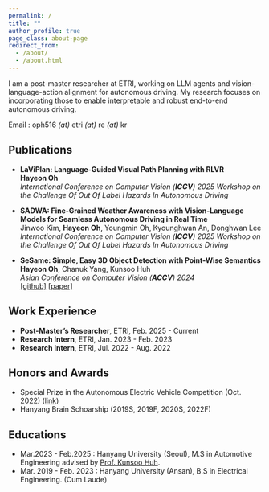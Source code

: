 ```yaml
---
permalink: /
title: ""
author_profile: true
page_class: about-page
redirect_from: 
  - /about/
  - /about.html
---
```

I am a post-master researcher at ETRI, working on LLM agents and vision-language-action alignment for autonomous driving. My research focuses on incorporating those to enable interpretable and robust end-to-end autonomous driving.

Email : oph516 *(at)* etri *(at)* re *(at)* kr

## Publications

- **LaViPlan: Language-Guided Visual Path Planning with RLVR**  
  **Hayeon Oh**  
  *International Conference on Computer Vision (**ICCV**) 2025 Workshop on the Challenge Of Out Of Label Hazards In Autonomous Driving*

- **SADWA: Fine-Grained Weather Awareness with Vision-Language Models for Seamless Autonomous Driving in Real Time**  
  Jinwoo Kim, **Hayeon Oh**, Youngmin Oh, Kyounghwan An, Donghwan Lee  
  *International Conference on Computer Vision (**ICCV**) 2025 Workshop on the Challenge Of Out Of Label Hazards In Autonomous Driving*

- **SeSame: Simple, Easy 3D Object Detection with Point-Wise Semantics**  
  **Hayeon Oh**, Chanuk Yang, Kunsoo Huh  
  *Asian Conference on Computer Vision (**ACCV**) 2024*  
  [[github]](https://github.com/OPhD-hahao/SeSame) [[paper]](https://openaccess.thecvf.com/content/ACCV2024/html/O_SeSame_Simple_Easy_3D_Object_Detection_with_Point-Wise_Semantics_ACCV_2024_paper.html)
## Work Experience

- **Post-Master’s Researcher**, ETRI, Feb. 2025 - Current
- **Research Intern**, ETRI, Jan. 2023 - Feb. 2023
- **Research Intern**, ETRI, Jul. 2022 - Aug. 2022

## Honors and Awards

- Special Prize in the Autonomous Electric Vehicle Competition (Oct. 2022) [(link)](https://www.motorgraph.com/news/articleView.html?idxno=30990)
- Hanyang Brain Schoarship (2019S, 2019F, 2020S, 2022F)

## Educations

- Mar.2023 - Feb.2025 : Hanyang University (Seoul), M.S in Automotive Engineering advised by [Prof. Kunsoo Huh](https://archi.hanyang.ac.kr/src/lab_mmc.php).
- Mar. 2019 - Feb. 2023 : Hanyang University (Ansan), B.S in Electrical Engineering. (Cum Laude)

<!-- Trigger rebuild -->
